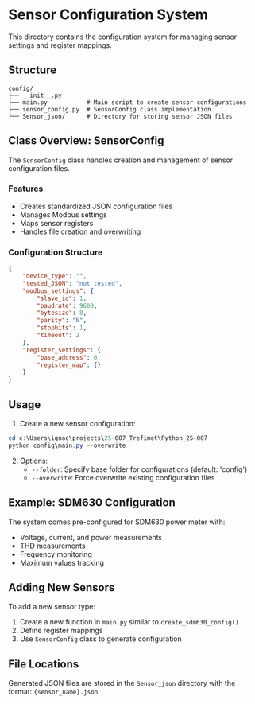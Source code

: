 # Sensor Configuration System

This directory contains the configuration system for managing sensor settings and register mappings.

## Structure

```
config/
├── __init__.py
├── main.py           # Main script to create sensor configurations
├── sensor_config.py  # SensorConfig class implementation
└── Sensor_json/      # Directory for storing sensor JSON files
```

## Class Overview: SensorConfig

The `SensorConfig` class handles creation and management of sensor configuration files.

### Features
- Creates standardized JSON configuration files
- Manages Modbus settings
- Maps sensor registers
- Handles file creation and overwriting

### Configuration Structure
```json
{
    "device_type": "",
    "tested_JSON": "not tested",
    "modbus_settings": {
        "slave_id": 1,
        "baudrate": 9600,
        "bytesize": 8,
        "parity": "N",
        "stopbits": 1,
        "timeout": 2
    },
    "register_settings": {
        "base_address": 0,
        "register_map": {}
    }
}
```

## Usage

1. Create a new sensor configuration:
```powershell
cd c:\Users\ignac\projects\25-007_Trefimet\Python_25-007
python config\main.py --overwrite
```

2. Options:
   - `--folder`: Specify base folder for configurations (default: 'config')
   - `--overwrite`: Force overwrite existing configuration files

## Example: SDM630 Configuration

The system comes pre-configured for SDM630 power meter with:
- Voltage, current, and power measurements
- THD measurements
- Frequency monitoring
- Maximum values tracking

## Adding New Sensors

To add a new sensor type:
1. Create a new function in `main.py` similar to `create_sdm630_config()`
2. Define register mappings
3. Use `SensorConfig` class to generate configuration

## File Locations

Generated JSON files are stored in the `Sensor_json` directory with the format:
`{sensor_name}.json`